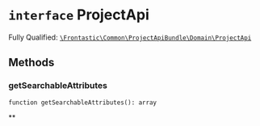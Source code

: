 # `interface`  ProjectApi

Fully Qualified: [`\Frontastic\Common\ProjectApiBundle\Domain\ProjectApi`](../../../../src/php/ProjectApiBundle/Domain/ProjectApi.php)




## Methods

### getSearchableAttributes

`function getSearchableAttributes(): array`




**


